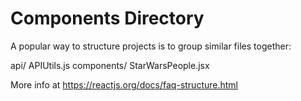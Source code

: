 # Components Directory

A popular way to structure projects is to group similar files together:

api/
  APIUtils.js
components/
  StarWarsPeople.jsx
  
More info at https://reactjs.org/docs/faq-structure.html 